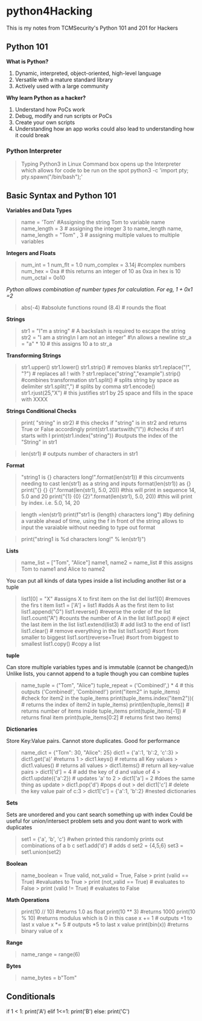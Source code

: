 # python4Hacking

This is my notes from TCMSecurity's Python 101 and 201 for Hackers

## Python 101

**What is Python?**
1. Dynamic, interpreted, object-oriented, high-level language
2. Versatile with a mature standard library
3. Actively used with a large community

**Why learn Python as a hacker?**
1. Understand how PoCs work
2. Debug, modify and run scripts or PoCs
3. Create your own scripts
4. Understanding how an app works could also lead to understanding how it could break

### Python Interpreter

> Typing Python3 in Linux Command box opens up the Interpreter which allows for code to be run on the spot
> python3 -c 'import pty; pty.spawn("/bin/bash");'

## Basic Syntax and Python 101

**Variables and Data Types**
> name = 'Tom' #Assigning the string Tom to variable name
> name_length = 3 # assigning the integer 3 to name_length
> name, name_length = "Tom" , 3 # assigning multiple values to multiple variables

**Integers and Floats**
> num_int = 1
> num_flt = 1.0
> num_complex = 3.14j #complex numbers
> num_hex = 0xa # this returns an integer of 10 as 0xa in hex is 10
> num_octal = 0o10

*Python allows combination of number types for calculation. For eg, 1 + 0x1 =2*

> abs(-4) #absolute functions
> round (8.4) # rounds the float

**Strings**
> str1 = "I\"m a string" # A backslash is required to escape the string
> str2 = "I am a string\n I am not an integer" #\n allows a newline
> str_a = "a" * 10 # this assigns 10 a to str_a

**Transforming Strings**
> str1.upper()
> str1.lower()
> str1.strip() # removes blanks
> str1.replace("!", "?") # replaces all ! with ?
> str1.replace("string","example").strip() #combines transformation
> str1.split() # splits string by space as delimiter
> str1.split(",") # splits by comma
> str1.encode() 
> str1.rjust(25,"X") # this justifies str1 by 25 space and fills in the space with XXXX

**Strings Conditional Checks**
> print( "string" in str2) # this checks if "string" is in str2 and returns True or False accordingly
> print(str1.startswith("I")) #checks if str1 starts with I
> print(str1.index("string")) #outputs the index of the "String" in str1

> len(str1) # outputs number of characters in str1

**Format**
> "string1 is {} characters long!".format(len(str1)) # this circumvents needing to cast len(str1) as a string and inputs format(len(str1)) as {}
> print("{} {} {}".format(len(str1), 5.0, 20)) #this will print in sequence 14, 5.0 and 20
> print("{1} {0} {2}".format(len(str1), 5.0, 20)) #this will print by index. i.e. 5.0, 14, 20

> length =len(str1)
> print(f"str1 is {length} characters long") #by defining a varable ahead of time, using the f in front of the string allows to input the varaiable without needing to type out format

> print("string1 is %d characters long!" % len(str1)")

**Lists**
> name_list = ["Tom", "Alice"]
> name1, name2 = name_list # this assigns Tom to name1 and Alice to name2

You can put all kinds of data types inside a list including another list or a tuple

> list1[0] = "X" #assigns X to first item on the list
> del list1[0] #removes the firs t item
> list1 = ['A'] + list1 #adds A as the first item to list
> list1.append("G")
> list1.reverse() #reverse the order of the list
> list1.count("A") #counts the number of A in the list
> list1.pop() # eject the last item in the list
> list1.extend(list3) # add list3 to the end of list1
> list1.clear() # remove everything in the list
> list1.sort() #sort from smaller to biggest
> list1.sort(reverse=True) #sort from biggest to smallest
> list1.copy() #copy a list


**tuple**

Can store multiple variables types and is immutable (cannot be changed)/n
Unlike lists, you cannot append to a tuple though you can combine tuples
> name_tuple = ("Tom", "Alice")
> tuple_repeat = ('Combined!',) * 4 # this outputs ('Combined!', 'Combined!')
> print("item2" in tuple_items) #check for item2 in the tuple_items
> print(tuple_items.index("item2"))( # returns the index of item2 in tuple_items)
> print(len(tuple_items)) # returns number of items inside tuple_items
> print(tuple_items[-1]) # returns final item
> print(tuple_items[0:2] # returns first two items)

**Dictionaries**

Store Key:Value pairs. Cannot store duplicates. Good for performance
> name_dict = {"Tom": 30, "Alice": 25}
> dict1 = {'a':1, 'b':2, 'c':3}
    > dict1.get('a)' #returns 1
    > dict1.keys() # returns all Key values
    > dict1.values() # returns all values
    > dict1.items() # return all key-value pairs
    > dict1['d'] = 4 # add the key of d and value of 4
    > dict1.update({'a':2}) # updates 'a' to 2
    > dict1['a'] = 2 #does the same thing as update
    > dict1.pop('d') #pops d out
    > del dict1['c'] # delete the key value pair of c:3
    > dict1['c'] = {'a':1, 'b':2} #nested dictionaries 

**Sets**

Sets are unordered and you cant search something up with index
Could be useful for union/intersect problem sets and you dont want to work with duplicates
> set1 = {'a', 'b', 'c'} #when printed this randomly prints out combinations of a b c
> set1.add('d') # adds d
> set2 = {4,5,6}
> set3 = set1.union(set2) 

**Boolean**
> name_boolean = True
> valid, not_valid = True, False
    > print (valid == True) #evaluates to True
    > print (not_valid == True) # evaluates to False
    > print (valid != True) # evaluates to False

**Math Operations**
> print(10 // 10) #returns 1.0 as float
> print(10 ** 3) #returns 1000
> print(10 % 10) #returns modulus which is 0 in this case
> x += 1 # outputs +1 to last x value
> x *= 5 # outputs *5 to last x value
> print(bin(x)) #returns binary value of x

**Range**
>name_range = range(6)

**Bytes**
>name_bytes = b"Tom"

## Conditionals

if 1 < 1:
    print('A')
elif 1<=1:
    print('B')
else:
    print('C')
